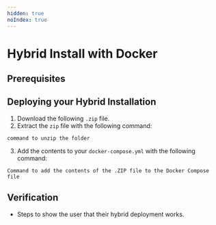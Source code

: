 ```yaml
---
hidden: true
noIndex: true
---
```


# Hybrid Install with Docker

## Prerequisites

## Deploying your Hybrid Installation

1. Download the following `.zip` file.&#x20;
2. Extract the `zip` file with the following command:

```
command to unzip the folder
```

3. Add the contents to your `docker-compose.yml` with the following command:

```
Command to add the contents of the .ZIP file to the Docker Compose file
```

## Verification&#x20;

* Steps to show the user that their hybrid deployment works.&#x20;
